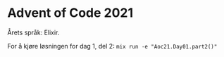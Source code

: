 # Advent of Code 2021

Årets språk: Elixir.

For å kjøre løsningen for dag 1, del 2: `mix run -e "Aoc21.Day01.part2()"`
